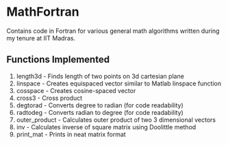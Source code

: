 # MathFortran
Contains code in Fortran for various general math algorithms written during my tenure at IIT Madras.

## Functions Implemented
1. length3d  - Finds length of two points on 3d cartesian plane
2. linspace  - Creates equispaced vector similar to Matlab linspace function
3. cosspace  - Creates cosine-spaced vector
4. cross3    - Cross product 
5. degtorad  - Converts degree to radian (for code readability)
6. radtodeg  - Converts radian to degree (for code readability)
7. outer_product - Calculates outer product of two 3 dimensional vectors
8. inv       - Calculates inverse of square matrix using Doolittle method
9. print_mat - Prints in neat matrix format
